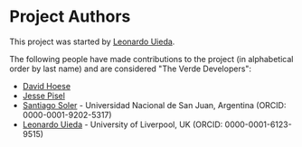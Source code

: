 # Project Authors

This project was started by [Leonardo Uieda](http://www.leouieda.com/).

The following people have made contributions to the project (in alphabetical
order by last name) and are considered "The Verde Developers":

* [David Hoese](https://github.com/djhoese)
* [Jesse Pisel](https://github.com/jessepisel)
* [Santiago Soler](https://github.com/santisoler) - Universidad Nacional de San Juan, Argentina (ORCID: 0000-0001-9202-5317)
* [Leonardo Uieda](https://github.com/leouieda) - University of Liverpool, UK (ORCID: 0000-0001-6123-9515)
